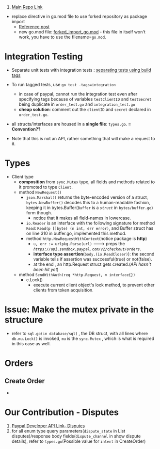 1. [Main Repo Link](https://github.com/plutov/paypal)

- replace directive in go.mod file to use forked repository as package import
    - [Reference post](https://stackoverflow.com/questions/14323872/using-forked-package-import-in-go)
    - new go.mod file: [forked_import_go.mod](#forked_import_go.mod) - this file in itself won't work, you have to use the filename=`go.mod`.

# Integration Testing
- Separate unit tests with integration tests : [separating tests using build tags](https://mickey.dev/posts/go-build-tags-testing/)
- To run tagged tests, use `go test -tags=integration`
    - in case of paypal, cannot run the integration test even after specifying tags because of variables `testClientID` and `testSecret` being duplicate in `order_test.go` and `integration_test.go`
    - **cheap solution**: comment out the `clientID` and `secret` declared in `order_test.go`.
- all structs/interfaces are housed in a **single file**: `types.go`. **= Convention??**

- Note that this is not an API, rather something that will make a request to it.

# Types
- Client type
    - **composition** from `sync.Mutex` type, all fields and methods related to it promoted to type `Client`.
    - method `NewRequest()`
        - `json.Marshal()` returns the byte-encoded version of a struct, `bytes.NewBuffer()` decodes this to a human-readable fashion, keeping it in bytes.Buffer(`Buffer` is a *`struct`* in `bytes/buffer.go`) form though.
            - notice that it makes all field-names in lowercase.
        - `io.Reader` is an interface with the following signature for method `Read`: `Read(p []byte) (n int, err error)`, and Buffer struct has on line 310 in buffer.go, implemented this method.
        - method `http.NewRequestWithContext`(notice package is **http**)
            - `u, err := urlpkg.Parse(url)` ---> preps the  *`https://api.sandbox.paypal.com/v2/checkout/orders`*.
            - **interface type assertion**(`body.(io.ReadCloser)`): the second variable tells if assertion was successful(true) or not(false).
            - at the end , an http.Request struct gets created.(*API hasn't been hit yet*)
    - method `SendWithAuth(req *http.Request, v interface{})`
        - c.Lock()
            - execute current client object's lock method, to prevent other clients from token acquisition.

# Issue: Make the mutex private in the structure
- refer to `sql.go(in database/sql)` , the DB struct, with all lines where `db.mu.Lock()` is invoked, `mu` is the `sync.Mutex` , which is what is required in this case as well.


# Orders
## Create Order
- 

# Our Contribution - Disputes
1. [Paypal Developer API Link- Disputes](https://developer.paypal.com/docs/api/customer-disputes/v1/)
2. for all enum type query parameters(`dispute_state` in List disputes)/response body fields(`dispute_channel` in show dispute details), refer to `types.go`(Possible value for `intent` in CreateOrder)